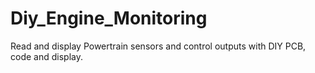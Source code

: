 # Diy_Engine_Monitoring
Read and display Powertrain sensors and control outputs with DIY PCB, code and display.

